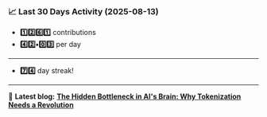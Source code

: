 <!--START_STATS-->
### 📈 Last 30 Days Activity (2025-08-13)  
- **1️⃣2️⃣6️⃣1️⃣** contributions  
- **4️⃣2️⃣•0️⃣3️⃣** per day
---
- **7️⃣4️⃣** day streak!
---
📝 **Latest blog:** [**The Hidden Bottleneck in AI's Brain: Why Tokenization Needs a Revolution**](https://andriak.com/blog/tokenization-revolution)
<!--END_STATS-->
